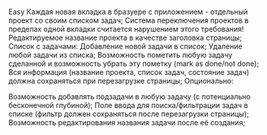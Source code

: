 Easy
Каждая новая вкладка в бразуере с приложением - отдельный проект со своим списком задач;
Система переключения проектов в пределах одной вкладки считается нарушением этого требования!
Редактируемое название проекта в качестве заголовка страницы;
Список с задачами:
Добавление новой задачи в список;
Удаление любой задачи из списка;
Возможность пометить любую задачу сделанной и возможность убрать эту пометку (mark as done/not done);
Вся информация (название проекта, список задач, состояние задач) должна сохраняться при перезагрузке страницы;
Опционально:

Возможность добавлять подзадачи в любую задачу (с потенциально бесконечной глубиной);
Поле ввода для поиска/фильтрации задач в списке (фильтр должен сохраняться после перезагрузки страницы);
Возможность редактирования названия задачи после её создания;
